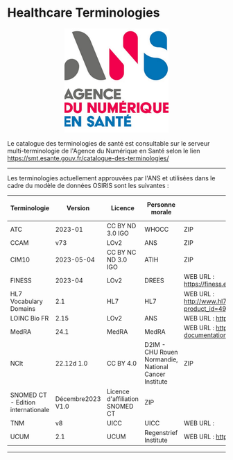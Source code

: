 # Healthcare Terminologies

<p align="center"> 
<img src="https://github.com/InstitutNationalduCancer/OSIRIS_OFFICIEL/blob/main/Images/unnamed.jpg"  alt="alt text" width="240" height="240" />
</p>

Le catalogue des terminologies de santé est consultable sur le serveur multi-terminologie de l'Agence du Numérique en Santé selon le lien https://smt.esante.gouv.fr/catalogue-des-terminologies/


--------------------------------------------------------------------------------------------------------------------------

Les terminologies actuellement approuvées par l'ANS et utilisées dans le cadre du modèle de données OSIRIS sont les suivantes :

| Terminologie | Version | Licence | Personne morale | Statut | Thème | Module OSIRIS concerné |
| --- | --- | --- | --- | --- | --- | --- | 
| ATC | 2023-01 | CC BY ND 3.0 IGO | WHOCC | ZIP | Médical | OSIRIS_Clinics |
| CCAM | v73 | LOv2 | ANS | ZIP | Médical | OSIRIS_Clinics |
| CIM10 | 2023-05-04 | CC BY NC ND 3.0 IGO | ATIH | ZIP | Médical | OSIRIS_Clinics |
| FINESS | 2023-04 | LOv2 | DREES | WEB URL : https://finess.esante.gouv.fr/fininter/jsp/nomenclatures.do | Médico-économique | OSIRIS_Clinics |
| HL7 Vocabulary Domains | 2.1 | HL7 | HL7 | WEB URL : http://www.hl7.org/implement/standards/product_brief.cfm?product_id=496 | Médico-économique | OSIRIS_Clinics |
| LOINC Bio FR | 2.15 | LOv2 | ANS | WEB URL : https://bioloinc.fr/bioloinc/KB/index  | Biologie | OSIRIS_Clinics |
| MedRA | 24.1 | MedRA | MedRA | WEB URL : https://www.meddra.org/how-to-use/support-documentation/french | Médical | OSIRIS_Clinics |
| NCIt | 22.12d 1.0 | CC BY 4.0 | D2IM - CHU Rouen Normandie, National Cancer Institute | ZIP | - | OSIRIS_Clinics |
| SNOMED CT - Edition internationale | Décembre2023 V1.0 | Licence d'affiliation SNOMED CT | ZIP |  |  |  |
| TNM | v8 | UICC | UICC | WEB URL :  |  |  |
| UCUM | 2.1 | UCUM | Regenstrief Institute | WEB URL : https://ucum.org/ | Medical | OSIRIS_Clinics |

------------


<p align="center"> 
</p>





  
